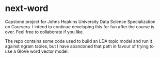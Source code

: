 # next-word
Capstone project for Johns Hopkins University Data Science Specialization on Coursera. I intend to continue developing this for fun after the course is over. Feel free to collaborate if you like.

The repo contains some code used to build an LDA topic model and run it against ngram tables, but I have abandoned that path in favour of trying to use a GloVe word vector model.
